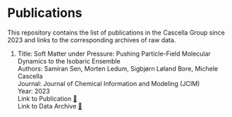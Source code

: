 # Publications
This repository contains the list of publications in the Cascella Group since 2023 and links to the corresponding archives of raw data.  
1. Title: Soft Matter under Pressure: Pushing Particle-Field Molecular Dynamics to the Isobaric Ensemble  
   Authors: Samiran Sen, Morten Ledum, Sigbjørn Løland Bore, Michele Cascella  
   Journal: Journal of Chemical Information and Modeling (JCIM)  
   Year: 2023  
   Link to Publication [🔗](https://doi.org/10.1021/acs.jcim.3c00186)  
   Link to Data Archive [🔗](https://uio-my.sharepoint.com/:u:/g/personal/samirans_uio_no/EW9J-3mOqAxCsBNm8tLZ35QBQoJxdGOo7Z8GU4JfS-vLPw?e=hHC7Vh)  
   
